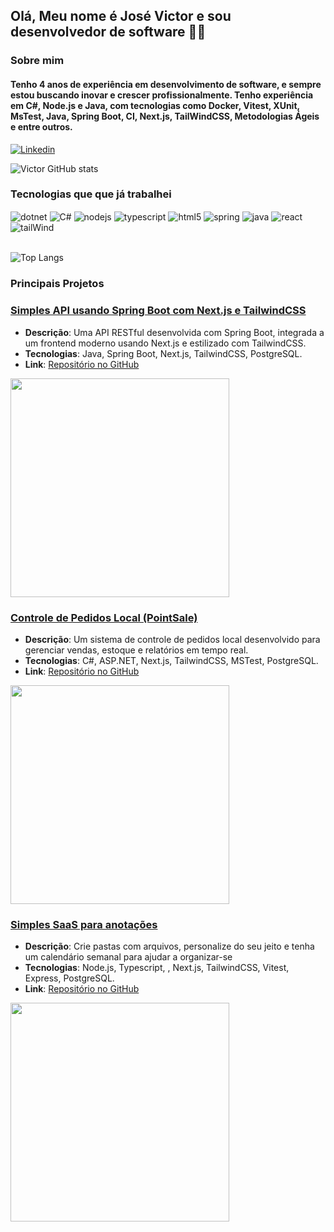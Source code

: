## Olá, Meu nome é José Victor e sou desenvolvedor de software 🚀👋

### Sobre mim

#### Tenho 4 anos de experiência em desenvolvimento de software, e sempre estou buscando inovar e crescer profissionalmente. Tenho experiência em C#, Node.js e Java, com tecnologias como Docker, Vitest, XUnit, MsTest, Java, Spring Boot, CI, Next.js, TailWindCSS, Metodologias Ágeis e entre outros.

[![Linkedin](https://img.shields.io/badge/LinkedIn-0077B5?style=for-the-badge&logo=linkedin&logoColor=white)](https://www.linkedin.com/in/victorrdev/)

![Victor GitHub stats](https://github-readme-stats.vercel.app/api?username=victtor01&show_icons=true&theme=dark)

### Tecnologias que que já trabalhei

<div style="display:inline_block">
  <img align="center" alt="dotnet" src="https://img.shields.io/badge/.NET-5C2D91?style=for-the-badge&logo=.net&logoColor=white" />
  <img align="center" alt="C#" src="https://img.shields.io/badge/C%23-239120?style=for-the-badge&logo=c-sharp&logoColor=white" />
  <img align="center" alt="nodejs" src="https://img.shields.io/badge/Node.js-43853D?style=for-the-badge&logo=node.js&logoColor=white" />
  <img align="center" alt="typescript" src="https://img.shields.io/badge/TypeScript-007ACC?style=for-the-badge&logo=typescript&logoColor=white" />
  <img align="center" alt="html5" src="https://img.shields.io/badge/HTML5-E34F26?style=for-the-badge&logo=html5&logoColor=white" />
  <img align="center" alt="spring" src="https://img.shields.io/badge/Spring-6DB33F?style=for-the-badge&logo=spring&logoColor=white" />
  <img align="center" alt="java" src="https://img.shields.io/badge/Java-ED8B00?style=for-the-badge&logo=openjdk&logoColor=white" />
  <img align="center" alt="react" src="https://img.shields.io/badge/React-20232A?style=for-the-badge&logo=react&logoColor=61DAFB" />
  <img align="center" alt="tailWind" src="https://img.shields.io/badge/Tailwind_CSS-38B2AC?style=for-the-badge&logo=tailwind-css&logoColor=white" />
</div>

<br/>

![Top Langs](https://github-readme-stats.vercel.app/api/top-langs/?username=victtor01&hide_progress=true&theme=dark)

### Principais Projetos

### [Simples API usando Spring Boot com Next.js e TailwindCSS](https://github.com/victtor01/simple-api-spring)
- **Descrição**: Uma API RESTful desenvolvida com Spring Boot, integrada a um frontend moderno usando Next.js e estilizado com TailwindCSS.
- **Tecnologias**: Java, Spring Boot, Next.js, TailwindCSS, PostgreSQL.
- **Link**: [Repositório no GitHub](https://github.com/victtor01/simple-api-spring)
<p align="left">
  <a href="https://skillicons.dev">
    <img src="https://skillicons.dev/icons?i=docker,ts,java,spring,tailwind,postgres,linux,vercel,idea" width="350" />
  </a>
</p>

### [Controle de Pedidos Local (PointSale)](https://github.com/victtor01/PointSale)
- **Descrição**: Um sistema de controle de pedidos local desenvolvido para gerenciar vendas, estoque e relatórios em tempo real.
- **Tecnologias**: C#, ASP.NET, Next.js, TailwindCSS, MSTest, PostgreSQL.
- **Link**: [Repositório no GitHub](https://github.com/victtor01/PointSale)
<p align="left">
  <a href="https://skillicons.dev">
    <img src="https://skillicons.dev/icons?i=docker,net,cs,ts,tailwind,postgres,linux,vercel,rider" width="350" />
  </a>
</p>

### [Simples SaaS para anotações ](https://github.com/victtor01/PointSale)
- **Descrição**: Crie pastas com arquivos, personalize do seu jeito e tenha um calendário semanal para ajudar a organizar-se
- **Tecnologias**: Node.js, Typescript, , Next.js, TailwindCSS, Vitest, Express, PostgreSQL.
- **Link**: [Repositório no GitHub](https://github.com/victtor01/PointSale)
<p align="left">
  <a href="https://skillicons.dev">
    <img src="https://skillicons.dev/icons?i=docker,ts,nodejs,tailwind,vscode,vitest,express,next,postgres" width="350" />
  </a>
</p>